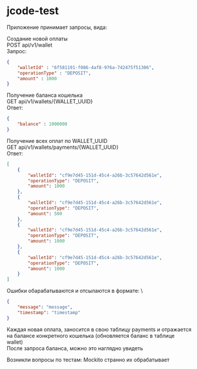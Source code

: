 # jcode-test

Приложение принимает запросы, вида: 

Создание новой оплаты \
POST api/v1/wallet \
Запрос:
```json
{
    "walletId" : "6f581191-f086-4af8-976a-742475f51306",
    "operationType" : "DEPOSIT",
    "amount" : 1000
} 
```

Получение баланса кошелька \
GET api/v1/wallets/{WALLET_UUID} \
Ответ:
```json
{
    "balance" : 1000000
} 
```

Получение всех оплат по WALLET_UUID \
GET api/v1/wallets/payments/{WALLET_UUID} \
Ответ:
```json
[
    {
        "walletId": "cf9e7d45-151d-45c4-a26b-3c57642d561e",
        "operationType": "DEPOSIT",
        "amount": 1000
    },
    {
        "walletId": "cf9e7d45-151d-45c4-a26b-3c57642d561e",
        "operationType": "DEPOSIT",
        "amount": 500 
    },
    {
        "walletId": "cf9e7d45-151d-45c4-a26b-3c57642d561e",
        "operationType": "DEPOSIT",
        "amount": 1000
    },
    {
        "walletId": "cf9e7d45-151d-45c4-a26b-3c57642d561e",
        "operationType": "DEPOSIT",
        "amount": 1000
    }
]
```
Ошибки обарабатываются и отсылаются в формате: \
```json
{
    "message": "message",
    "timestamp": "timestamp"
}
```

Каждая новая оплата, заносится в свою таблицу payments и отражается на балансе конкретного кошелька (обновляется баланс в таблице wallet) \
После запроса баланса, можно это наглядно увидеть

Возникли вопросы по тестам: Mockito странно их обрабатывает